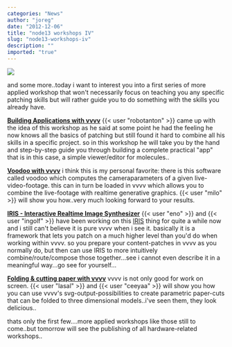 ```yaml
---
categories: "News"
author: "joreg"
date: "2012-12-06"
title: "node13 workshops IV"
slug: "node13-workshops-iv"
description: ""
imported: "true"
---
```



![](workshops.png)

and some more..today i want to interest you into a first series of more applied workshop that won't necessarily focus on teaching you any specific patching skills but will rather guide you to do something with the skills you already have. 

**[Building Applications with vvvv](http://node13.vvvv.org/program/building-applications-with-vvvv)**
{{< user "robotanton" >}} came up with the idea of this workshop as he said at some point he had the feeling he now knows all the basics of patching but still found it hard to combine all his skills in a specific project. so in this workshop he will take you by the hand and step-by-step guide you through building a complete practical "app" that is in this case, a simple  viewer/editor for molecules..

**[Voodoo with vvvv](http://node13.vvvv.org/program/voodoo-with-vvvv)**
i think this is my personal favorite: there is this software called voodoo which computes the cameraparameters of a given live-video-footage. this can in turn be loaded in vvvv which allows you to combine the live-footage with realtime generative graphics. {{< user "milo" >}} will show you how..very much looking forward to your results.

**[IRIS - Interactive Realtime Image Synthesizer](http://node13.vvvv.org/program/iris)**
{{< user "eno" >}} and {{< user "ingolf" >}} have been working on this [IRIS](http://iris.nsynk.de/) thing for quite a while now and i still can't believe it is pure vvvv when i see it. basically it is a framework that lets you patch on a much higher level than you'd do when working within vvvv. so you prepare your content-patches in vvvv as you normally do, but then can use IRIS to more intuitively combine/route/compose those together...see i cannot even describe it in a meaningful way...go see for yourself...

**[Folding & cutting paper with vvvv](http://node13.vvvv.org/program/folding-cutting-paper-with-vvvv)**
vvvv is not only good for work on screen. {{< user "lasal" >}} and {{< user "ceeyaa" >}} will show you how you can use vvvv's svg-output-possibilities to create parametric paper-cuts that can be folded to three dimensional models..i've seen them, they look delicious..

thats only the first few....more applied workshops like those still to come..but tomorrow will see the publishing of all hardware-related workshops..

